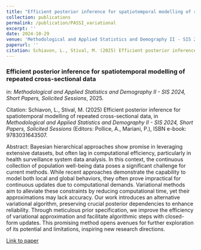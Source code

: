 ```yaml
---
title: "Efficient posterior inference for spatiotemporal modelling of repeated cross-sectional data"
collection: publications
permalink: /publication/PASSI_variational
excerpt: ''
date: 2024-10-29
venue: 'Methodological and Applied Statistics and Demography II - SIS 2024, Short Papers, Solicited Sessions'
paperurl: ''
citation: Schiavon, L., Stival, M. (2025) Efficient posterior inference for spatiotemporal modelling of repeated cross-sectional data, in <i>Methodological and Applied Statistics and Demography II - SIS 2024, Short Papers, Solicited Sessions</i> (Editors: Pollice, A., Mariani, P.), ISBN e-book: 9783031643507.
---
```


### Efficient posterior inference for spatiotemporal modelling of repeated cross-sectional data
in: _Methodological and Applied Statistics and Demography II - SIS 2024, Short Papers, Solicited Sessions_, 2025.

Citation: Schiavon, L., Stival, M. (2025) Efficient posterior inference for spatiotemporal modelling of repeated cross-sectional data, in <i>Methodological and Applied Statistics and Demography II - SIS 2024, Short Papers, Solicited Sessions</i> (Editors: Pollice, A., Mariani, P.), ISBN e-book: 9783031643507.

Abstract: Bayesian hierarchical approaches show promise in leveraging extensive datasets, but often lag in computational efficiency, particularly in health surveillance system data analysis. In this context, the continuous collection of population well-being data poses a significant challenge
for current methods. While recent approaches demonstrate the capability to model both local and global behaviors, they often prove impractical for continuous updates due to computational demands. Variational methods aim to alleviate these constraints by reducing computational
time, yet their approximations may lack accuracy. Our work introduces an alternative variational algorithm, preserving crucial posterior dependencies to enhance reliability. Through meticulous prior specification, we improve the efficiency of variational approximation and facilitate algorithmic
steps with closed-form updates. This promising method opens avenues for further exploration of its potential and limitations, inspiring new research directions.

[Link to paper](https://link.springer.com/chapter/10.1007/978-3-031-64350-7_8)
